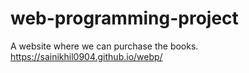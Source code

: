 # web-programming-project
A website where we can purchase the books.    https://sainikhil0904.github.io/webp/
